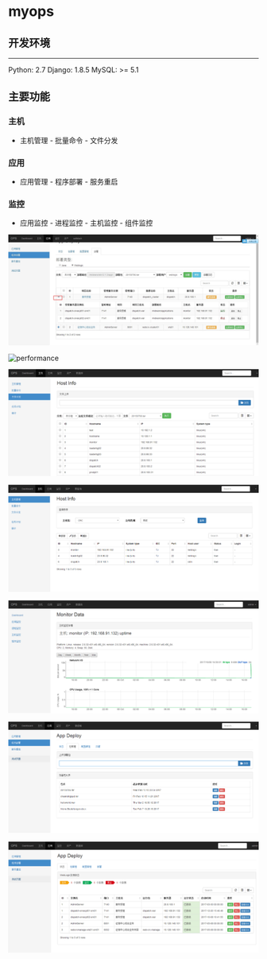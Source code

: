 # myops

## 开发环境
-----------------------------------------
Python: 2.7
Django: 1.8.5
MySQL: >= 5.1

## 主要功能

### 主机
- 主机管理 - 批量命令 - 文件分发
### 应用
- 应用管理 - 程序部署 - 服务重启
### 监控
- 应用监控 - 进程监控 - 主机监控 - 组件监控


![performance](image/appdep.jpg)

![performance](image/myops/image/appdep.jpg)

![performance](image/host_files.png)

![performance](image/host_manager.png)

![performance](image/monitor.png)

![performance](image/package_dep.png)

![performance](image/weblogic_inst_status.png)

